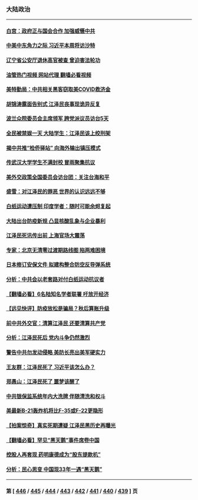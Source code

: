 ### 大陆政治
---
#### [白宫：政府正与国会合作 加强威慑中共](../../pages/ncid277/n13879133.md?12060845) 
#### [中美中东角力之际 习近平本周将访沙特](../../pages/ncid277/n13879110.md?12060845) 
#### [辽宁省公安厅退休高官被查 曾迫害法轮功](../../pages/ncid277/n13878999.md?12060845) 
#### [油管热门视频 网站代理 翻墙必看视频](http://138.2.39.72:81/youtube.html?epic-marker?12060845)
#### [美特勤局：中共相关黑客窃取美COVID救济金](../../pages/ncid277/n13879086.md?12060845) 
#### [胡锦涛露面告别式 江泽民丧事现诡异反复](../../pages/ncid277/n13879061.md?12060845) 
#### [波兰众院委员会主席领军 跨党派议员访台5天](../../pages/ncid277/n13878920.md?12060845) 
#### [全民被禁娱一天 大陆学生：江泽民该上绞刑架](../../pages/ncid277/n13878932.md?12060845) 
#### [揭中共推“检侨驿站” 向海外输出镇压模式](../../pages/ncid277/n13878090.md?12060845) 
#### [传武汉大学学生不满封校 冒雨聚集抗议](../../pages/ncid277/n13878880.md?12060845) 
#### [美外交政策全国委员会访台团：关注台海和平](../../pages/ncid277/n13878862.md?12060845) 
#### [盛雪：对江泽民的罪恶 世界的认识远远不够](../../pages/ncid277/n13878845.md?12060845) 
#### [白纸运动遭压制 印度学者：随时可能余烬复起](../../pages/ncid277/n13878910.md?12060845) 
#### [大陆出台防疫新规 凸显核酸乱象与企业暴利](../../pages/ncid277/n13878728.md?12060845) 
#### [江泽民死讯传出前 上海官场大震荡](../../pages/ncid277/n13878729.md?12060845) 
#### [专家：北京无清零过渡期路线图 陷两难困境](../../pages/ncid277/n13878687.md?12060845) 
#### [日本修订安保文件 拟建构整合防空反导弹系统](../../pages/ncid277/n13878699.md?12060845) 
#### [分析：中共会以老套路对付白纸运动抗议者](../../pages/ncid277/n13878674.md?12060845) 
#### [【翻墙必看】6名陆知名学者联署 吁放开经济](../../pages/ncid277/n13878677.md?12060845) 
#### [【远见快评】防疫放松是骗局？秋后算账升级](../../pages/ncid277/n13878641.md?12060845) 
#### [前中共外交官：清算江泽民 还要清算共产党](../../pages/ncid277/n13878491.md?12060845) 
#### [分析：江泽民死后 党内斗争仍然激烈](../../pages/ncid277/n13878080.md?12060845) 
#### [警告中共勿发动侵略 美防长亮出美军硬实力](../../pages/ncid277/n13878438.md?12060845) 
#### [王友群：江泽民死了 习近平该怎么办？](../../pages/ncid277/n13878298.md?12060845) 
#### [郑愚山：江泽民死了 噩梦该醒了](../../pages/ncid277/n13878243.md?12060845) 
#### [中共银保监系统年内大洗牌 伴随清洗和权斗](../../pages/ncid277/n13878280.md?12060845) 
#### [美最新B-21轰炸机将比F-35或F-22更隐形](../../pages/ncid277/n13878027.md?12060845) 
#### [【拍案惊奇】真实死期遭疑 江泽民黑历史再曝光](../../pages/ncid277/n13878028.md?12060845) 
#### [【翻墙必看】罕见“黑天鹅”事件席卷中国](../../pages/ncid277/n13878166.md?12060845) 
#### [控股人再套现 药明康德成为“股东提款机”](../../pages/ncid277/n13878140.md?12060845) 
#### [分析：民心思变 中国现33年一遇“黑天鹅”](../../pages/ncid277/n13877719.md?12060845) 

---
#### 第 [ [446](./446.md?12060845) / [445](./445.md?12060845) / [444](./444.md?12060845) / [443](./443.md?12060845) / [442](./442.md?12060845) / [441](./441.md?12060845) / [440](./440.md?12060845) / [439](./439.md?12060845) ] 页
